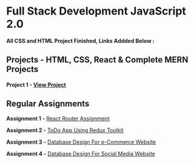 # Full Stack Development JavaScript 2.0

**All CSS and HTML Project Finished, Links Addded Below :**

## Projects - HTML, CSS, React & Complete MERN Projects

#### Project 1 - [View Project]()

## Regular Assignments

**Assignment 1 -** [React Router Assignment](https://react-router-by-sanjeev.netlify.app/)

**Assignment 2 -** [ToDo App Using Redux Toolkit](#)

**Assignment 3 -** [Database Design For e-Commerce Website ](https://github.com/codewithsanjeev/FSJS2.0/blob/main/backend/db-design.png)

**Assignment 4 -** [Database Design For Social Media Website ](https://github.com/codewithsanjeev/FSJS2.0/blob/main/backend/db-design.png)
